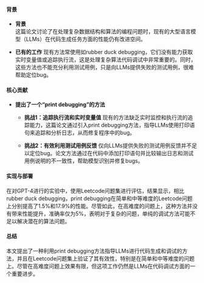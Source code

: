 #### 背景
- **背景**       
    这篇论文讨论了在处理复杂数据结构和算法的编程问题时，现有的大型语言模型（LLMs）在代码生成任务方面的性能仍有改进空间。

- **已有的工作**
    现有方法常使用如rubber duck debugging，它们没有能力获取实时变量值或追踪执行流，这是处理复杂算法代码调试中非常重要的。同时，这些方法也不能充分利用测试用例，只是向LLMs提供失败的测试用例，很难帮助定位bug。

#### 核心贡献
- **提出了一个“print debugging”的方法**
    - **挑战1：追踪执行流和实时变量值**
        现有的方法缺乏实时监控和执行流的追踪能力，这篇论文通过引入print debugging方法，指导LLMs使用打印语句来追踪和分析日志，从而修复程序中的bug。

    - **挑战2：有效利用测试用例反馈**
        仅向LLMs提供失败的测试用例反馈并不足以定位bug。论文方法通过在代码中添加打印语句并比较输出日志和测试用例说明的不一致性，帮助模型识别并修复bugs。

#### 实现与部署
在对GPT-4进行的实验中，使用Leetcode问题集进行评估，结果显示，相比rubber duck debugging，print debugging在简单和中等难度的Leetcode问题上分别提高了1.5%和17.9%的性能。尽管如此，在高难度的问题上，这种方法并没有带来性能提升，准确率仅为5%，表明对于复杂的问题，单纯的调试方法可能不足以解决潜在的算法问题。

#### 总结
本文提出了一种利用print debugging方法指导LLMs进行代码生成和调试的方法，并且在Leetcode问题集上验证了其有效性，特别是在简单和中等难度的问题上。尽管在高难度问题上效果有限，但这项工作仍然是LLMs在代码调试方面的一个重要进步。
